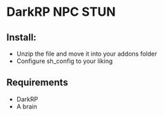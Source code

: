 # DarkRP NPC STUN 

## Install: 
* Unzip the file and move it into your addons folder
* Configure sh_config to your liking 


## Requirements 
* DarkRP 
* A brain
